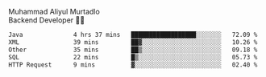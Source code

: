 Muhammad Aliyul Murtadlo
<br>
Backend Developer 👨‍💻
<br>
<!--START_SECTION:waka-->

```txt
Java              4 hrs 37 mins   ██████████████████░░░░░░░   72.09 %
XML               39 mins         ██▓░░░░░░░░░░░░░░░░░░░░░░   10.26 %
Other             35 mins         ██▒░░░░░░░░░░░░░░░░░░░░░░   09.18 %
SQL               22 mins         █▒░░░░░░░░░░░░░░░░░░░░░░░   05.73 %
HTTP Request      9 mins          ▓░░░░░░░░░░░░░░░░░░░░░░░░   02.40 %
```

<!--END_SECTION:waka-->
